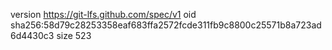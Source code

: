 version https://git-lfs.github.com/spec/v1
oid sha256:58d79c28253358eaf683ffa2572fcde311fb9c8800c25571b8a723ad6d4430c3
size 523
